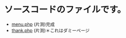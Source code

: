 # ソースコードのファイルです。 #
- [menu.php](https://github.com/Aso2001031/System4_ver2.0/blob/main/07_%E3%82%BD%E3%83%BC%E3%82%B9%E3%82%B3%E3%83%BC%E3%83%89/login.php) (片渕)完成
- [thank.php](https://github.com/Aso2001031/System4_ver2.0/blob/main/07_%E3%82%BD%E3%83%BC%E3%82%B9%E3%82%B3%E3%83%BC%E3%83%89/thank.php) (片渕)＊これはダミーページ

